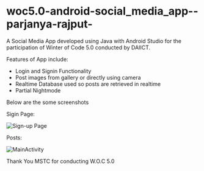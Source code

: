 # woc5.0-android-social_media_app--parjanya-rajput-
A Social Media App developed using Java with Android Studio for the participation of Winter of Code 5.0 conducted by DAIICT.

Features of App include:
- Login and Signin Functionality
- Post images from gallery or directly using camera
- Realtime Database used so posts are retrieved in realtime
- Partial Nightmode

Below are the some screenshots

Sigin Page:

![Sign-up Page](https://user-images.githubusercontent.com/88159006/216823146-79656864-da32-42fd-a94e-fe25a826e254.png)

Posts:

![MainActivity](https://user-images.githubusercontent.com/88159006/216823096-dd48d360-20e7-45ab-977c-77489f0ca9fe.png)


Thank You MSTC for conducting W.O.C 5.0
